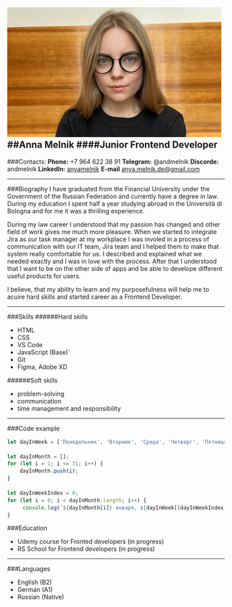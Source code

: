 ![фото](./img/cvphoto.jpg)
##Anna Melnik
####Junior Frontend Developer
---
###Contacts:
**Phone:** +7 964 622 38 91
**Telegram:** @andmelnik
**Discorde:** andmelnik
**LinkedIn:** [anyamelnik](https://www.linkedin.com/in/anyamelnik/)
**E-mail** anya.melnik.de@gmail.com

---
###Biography
I have graduated from the Financial University under the Government of the Russian Federation and currently have a degree in law. During my education I spent half a year studying abroad in the Università di Bologna and for me it was a thrilling experience.

During my law career I understood that my passion has changed and other field of work gives me much more pleasure. When we started to integrate Jira as our task manager at my workplace I was involed in a process of communication with our IT team, Jira team and I helped them to make that system really comfortable for us. I described and explained what we needed exactly and I was in love with the process. After that I understood that I want to be on the other side of apps and be able to develope different useful products for users.

I believe, that my ability to learn and my purposefulness will help me to acuire hard skills and started career as a Frontend Developer. 

--- 

###Skills
######Hard skills
* HTML
* CSS
* VS Code
* JavaScript (Base)`
* Git 
* Figma, Adobe XD

######Soft skills
* problem-solving
* communication
* time management and responsibility
---

###Code example

```javascript
let dayInWeek = ['Понедельник', 'Вторник', 'Среда', 'Четверг', 'Пятница', 'Суббота', 'Воскресенье'];

let dayInMonth = [];
for (let i = 1; i <= 31; i++) {
    dayInMonth.push(i);
}

let dayInWeekIndex = 0;
for (let i = 0; i < dayInMonth.length; i++) {
     console.log(`${dayInMonth[i]} января, ${dayInWeek[(dayInWeekIndex + dayInMonth[i] - 1) % 7]}`);
}
```

###Education
* Udemy course for Fronted developers (in progress)
* RS School for Frontend developers (in progress)
---

###Languages 
* English (B2)
* German (A1)
* Russian (Native)